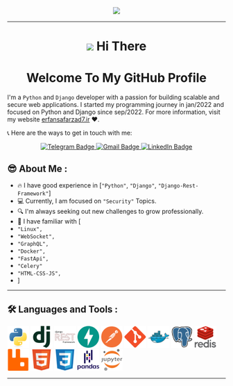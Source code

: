 <div id="header" align="center">
<img src="https://user-images.githubusercontent.com/74038190/212257472-08e52665-c503-4bd9-aa20-f5a4dae769b5.gif" width="100">
</div>

<!--
<div id="badges" align="center">
  <img src="https://komarev.com/ghpvc/?username=erfansafarzad7&style=flat-square&color=blue" alt=""/>
</div>
-->

---

<h1 align="center">
<img src="https://media.giphy.com/media/hvRJCLFzcasrR4ia7z/giphy.gif" width="30px"/> Hi There
</h1>

<h1 align="center">
 Welcome To My GitHub Profile
</h1>

I'm a `Python` and `Django` developer with a passion for building scalable and secure web applications. I started my programming journey in jan/2022 and focused on Python and Django since sep/2022. For more information, visit my website [erfansafarzad7.ir](https://erfansafarzad7.ir) ❤️.

📞 Here are the ways to get in touch with me:

<div id="badges" align="center">
  
  <a href="https://t.me/erfansafarzad7">
    <img src="https://img.shields.io/badge/Telegram-blue?logo=telegram&logoColor=white&style=for-the-badge" alt="Telegram Badge"/>
  </a>

  <a href="mailto:erfansafarzad7@gmail.com">
    <img src="https://img.shields.io/badge/Gmail-white?logo=gmail&logoColor=red&style=for-the-badge" alt="Gmail Badge"/>
  </a>
  
  <a href="https://www.linkedin.com/in/erfansafarzad7">
    <img src="https://img.shields.io/badge/LinkedIn-blue?logo=linkedin&logoColor=white&style=for-the-badge" alt="LinkedIn Badge"/>
  </a>

</div>



<!--
<div align="center">
<img src="https://user-images.githubusercontent.com/74038190/212748842-9fcbad5b-6173-4175-8a61-521f3dbb7514.gif" width="300">
</div>
-->


<!-- -->


## :sunglasses: About Me :
- :fire: I have good experience in [`"Python"`, `"Django"`, `"Django-Rest-Framework"`]
- :computer: Currently, I am focused on `"Security"` Topics.
- :mag: I'm always seeking out new challenges to grow professionally.
- :monocle_face: I have familiar with [
- `"Linux",`                                                                                                            
- `"WebSocket",`
- `"GraphQL",`
- `"Docker",`
- `"FastApi",`
- `"Celery"`
- `"HTML-CSS-JS",`
- ]

---

## :hammer_and_wrench: Languages and Tools :
<div>
  <img src="https://github.com/devicons/devicon/blob/master/icons/python/python-original.svg" title="python" **alt="python" width="50" height="50" />
  <img src="https://github.com/devicons/devicon/blob/master/icons/django/django-plain.svg" title="django" **alt="django" width="50" height="50" />
  <img src="https://github.com/devicons/devicon/blob/master/icons/djangorest/djangorest-original.svg" title="django-rest-framework" **alt="django-rest-framework" width="50"height="50"/>
  <img src="https://github.com/devicons/devicon/blob/master/icons/fastapi/fastapi-original.svg" title="fastapi" **alt="fastapi" width="50" height="50" />
  <img src="https://github.com/devicons/devicon/blob/master/icons/postman/postman-original.svg" title="postman" **alt="postman" width="50" height="50" />
  <img src="https://github.com/devicons/devicon/blob/master/icons/git/git-original.svg" title="Git" **alt="git" width="50" height="50" />
<!--   <img src="https://github.com/devicons/devicon/blob/master/icons/github/github-original.svg" title="GitHub" **alt="github" width="50" height="50" /> -->
  <img src="https://github.com/devicons/devicon/blob/master/icons/docker/docker-original.svg" title="docker" **alt="docker" width="50" height="50" />
  <img src="https://github.com/devicons/devicon/blob/master/icons/postgresql/postgresql-original.svg" title="postgresql" **alt="postgresql" width="50" height="50" />
  <img src="https://github.com/devicons/devicon/blob/master/icons/redis/redis-original-wordmark.svg" title="redis" **alt="redis" width="50" height="50" />
<!--   <img src="https://github.com/devicons/devicon/blob/master/icons/mongodb/mongodb-original-wordmark.svg" title="mongodb" **alt="mongodb" width="50" height="50" /> -->
  <img src="https://github.com/devicons/devicon/blob/master/icons/rabbitmq/rabbitmq-original.svg" title="rabbitmq" **alt="rabbitmq" width="50" height="50" />
  <img src="https://github.com/devicons/devicon/blob/master/icons/html5/html5-original.svg" title="html" **alt="html" width="50" height="50" />
  <img src="https://github.com/devicons/devicon/blob/master/icons/css3/css3-original.svg" title="css" **alt="css" width="50" height="50" />
<!--   <img src="https://github.com/devicons/devicon/blob/master/icons/swagger/swagger-original.svg" title="swagger" **alt="swagger" width="50" height="50" /> -->
<!--   <img src="https://github.com/devicons/devicon/blob/master/icons/elasticsearch/elasticsearch-original-wordmark.svg" title="elasticsearch" **alt="elasticsearch" width="50" height="50"/> -->
  <img src="https://github.com/devicons/devicon/blob/master/icons/pandas/pandas-original-wordmark.svg" title="pandas" **alt="pandas" width="50" height="50" />
<!--   <img src="https://github.com/devicons/devicon/blob/master/icons/matplotlib/matplotlib-original-wordmark.svg" title="matplotlib" **alt="matplotlib" width="50" height="50" /> -->
  <img src="https://github.com/devicons/devicon/blob/master/icons/jupyter/jupyter-original-wordmark.svg" title="jupyter" **alt="jupyter" width="50" height="50" />
</div>

---

<!-- ## :handshake: Get in Touch : -->














